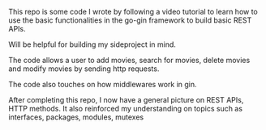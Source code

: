 This repo is some code I wrote by following a video tutorial to learn how to use the basic functionalities in the go-gin framework to build basic REST APIs.

Will be helpful for building my sideproject in mind.

The code allows a user to add movies, search for movies, delete movies and modify movies by sending http requests.

The code also touches on how middlewares work in gin.

After completing this repo, I now have a general picture on REST APIs, HTTP methods. It also reinforced my understanding on topics such as interfaces, packages, modules, mutexes